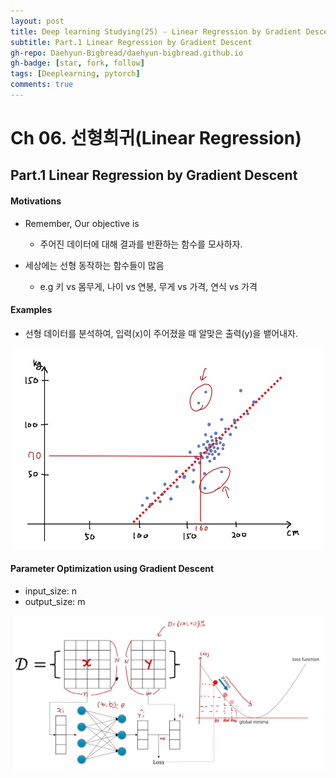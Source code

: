 ```yaml
---
layout: post
title: Deep learning Studying(25) - Linear Regression by Gradient Descent
subtitle: Part.1 Linear Regression by Gradient Descent
gh-repo: Daehyun-Bigbread/daehyun-bigbread.github.io
gh-badge: [star, fork, follow]
tags: [Deeplearning, pytorch]
comments: true
---
```


# Ch 06. 선형희귀(Linear Regression)

## Part.1 Linear Regression by Gradient Descent

#### Motivations

* Remember, Our objective is
  * 주어진 데이터에 대해 결과를 반환하는 함수를 모사하자.



* 세상에는 선형 동작하는 함수들이 많음
  * e.g 키 vs 몸무게, 나이 vs 연봉, 무게 vs 가격, 연식 vs 가격



#### Examples

* 선형 데이터를 분석하여, 입력(x)이 주어졌을 때 알맞은 출력(y)을 뱉어내자.

![20210717_140629](../../assets/img/20210717_140629.png)



#### Parameter Optimization using Gradient Descent

* input_size: n
* output_size: m

![20210717_141235](../../assets/img/20210717_141235.png)

